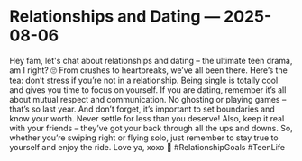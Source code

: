 # Relationships and Dating — 2025-08-06

Hey fam, let's chat about relationships and dating – the ultimate teen drama, am I right? 🙄 From crushes to heartbreaks, we’ve all been there. Here’s the tea: don’t stress if you’re not in a relationship. Being single is totally cool and gives you time to focus on yourself. If you are dating, remember it’s all about mutual respect and communication. No ghosting or playing games – that’s so last year. And don’t forget, it’s important to set boundaries and know your worth. Never settle for less than you deserve! Also, keep it real with your friends – they’ve got your back through all the ups and downs. So, whether you’re swiping right or flying solo, just remember to stay true to yourself and enjoy the ride. Love ya, xoxo 💋 #RelationshipGoals #TeenLife